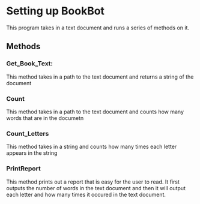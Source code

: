 # Setting up BookBot

This program takes in a text document and runs a series of methods on it.

## Methods
### Get_Book_Text:
This method takes in a path to the text document and returns a string of the document

### Count
This method takes in a path to the text document and counts how many words that are in the documetn

### Count_Letters
This method takes in a string and counts how many times each letter appears in the string

### PrintReport
This method prints out a report that is easy for the user to read. It first outputs the number of words in the text document and then it will output each letter and how many times it occured in the text document.